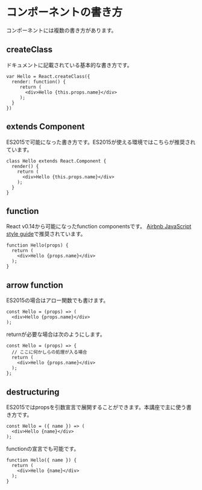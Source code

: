 # コンポーネントの書き方

コンポーネントには複数の書き方があります。

## createClass

ドキュメントに記載されている基本的な書き方です。

```
var Hello = React.createClass({
  render: function() {
     return (
       <div>Hello {this.props.name}</div>
     );
  }
})
```

## extends Component

ES2015で可能になった書き方です。ES2015が使える環境ではこちらが推奨されています。

```
class Hello extends React.Component {
  render() {
    return (
      <div>Hello {this.props.name}</div>
    );
  }
}
```

## function

React v0.14から可能になったfunction componentsです。
[Airbnb JavaScript style guide](https://github.com/airbnb/javascript)で推奨されています。

```
function Hello(props) {
  return (
    <div>Hello {props.name}</div>
  );
}
```

## arrow function

ES2015の場合はアロー関数でも書けます。

```
const Hello = (props) => (
  <div>Hello {props.name}</div>
);
```

returnが必要な場合は次のようにします。

```
const Hello = (props) => {
  // ここに何かしらの処理が入る場合
  return (
    <div>Hello {props.name}</div>
  );
};
```

## destructuring

ES2015ではpropsを引数宣言で展開することができます。本講座で主に使う書き方です。

```
const Hello = ({ name }) => (
  <div>Hello {name}</div>
);
```

functionの宣言でも可能です。

```
function Hello({ name }) {
  return (
    <div>Hello {name}</div>
  );
}
```
